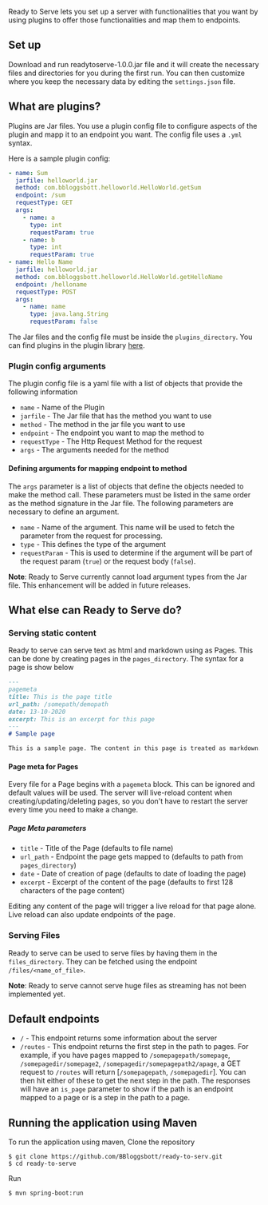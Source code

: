 Ready to Serve lets you set up a server with functionalities that you want by using plugins to offer those functionalities and map them to endpoints.

## Set up
Download and run readytoserve-1.0.0.jar file and it will create the necessary files and directories for you during the first run. You can then customize where you keep the necessary data by editing the `settings.json` file. 

## What are plugins?

Plugins are Jar files. You use a plugin config file to configure aspects of the plugin and mapp it to an endpoint you want. The config file uses a `.yml` syntax.

Here is a sample plugin config:
```yaml
- name: Sum
  jarfile: helloworld.jar
  method: com.bbloggsbott.helloworld.HelloWorld.getSum
  endpoint: /sum
  requestType: GET
  args:
    - name: a
      type: int
      requestParam: true
    - name: b
      type: int
      requestParam: true
- name: Hello Name
  jarfile: helloworld.jar
  method: com.bbloggsbott.helloworld.HelloWorld.getHelloName
  endpoint: /helloname
  requestType: POST
  args:
    - name: name
      type: java.lang.String
      requestParam: false
```  
The Jar files and the config file must be inside the `plugins_directory`. You can find plugins in the plugin library [here](https://github.com/BBloggsbott/ready-to-serv-plugins).

### Plugin config arguments
The plugin config file is a yaml file with a list of objects that provide the following information
* `name` - Name of the Plugin
* `jarfile` - The Jar file that has the method you want to use
* `method` - The method in the jar file you want to use
* `endpoint` - The endpoint you want to map the method to
* `requestType` - The Http Request Method for the request
* `args` - The arguments needed for the method

#### Defining arguments for mapping endpoint to method
 The `args` parameter is a list of objects that define the objects needed to make the method call. These parameters must be listed in the same order as the method signature in the Jar file. The following parameters are necessary to define an argument.
 * `name` - Name of the argument. This name will be used to fetch the parameter from the request for processing.
 * `type` - This defines the type of the argument
 * `requestParam` - This is used to determine if the argument will be part of the request param (`true`) or the request body (`false`).
 
 **Note**: Ready to Serve currently cannot load argument types from the Jar file. This enhancement will be added in future releases. 
 
 ## What else can Ready to Serve do?
 ### Serving static content
 Ready to serve can serve text as html and markdown using as Pages. This can be done by creating pages in the `pages_directory`. The syntax for a page is show below
```markdown
---
pagemeta
title: This is the page title
url_path: /somepath/demopath
date: 13-10-2020
excerpt: This is an excerpt for this page
---
# Sample page

This is a sample page. The content in this page is treated as markdown. The server will only load files with `.md` extension.
```
#### Page meta for Pages
Every file for a Page begins with a `pagemeta` block. This can be ignored and default values will be used. The server will live-reload content when creating/updating/deleting pages, so you don't have to restart the server every time you need to make a change.

##### Page Meta parameters
* `title` - Title of the Page (defaults to file name)
* `url_path` - Endpoint the page gets mapped to (defaults to path from `pages_directory`)
* `date` - Date of creation of page (defaults to date of loading the page)
* `excerpt` - Excerpt of the content of the page (defaults to first 128 characters of the page content)

Editing any content of the page will trigger a live reload for that page alone. Live reload can also update endpoints of the page.

### Serving Files
Ready to serve can be used to serve files by having them in the `files_directory`. They can be fetched using the endpoint `/files/<name_of_file>`.

**Note**: Ready to serve cannot serve huge files as streaming has not been implemented yet.

## Default endpoints
* `/` - This endpoint returns some information about the server
* `/routes` - This endpoint returns the first step in the path to pages. For example, if you have pages mapped to `/somepagepath/somepage`, `/somepagedir/somepage2`, `/somepagedir/somepagepath2/apage`, a GET request to `/routes` will return [`/somepagepath`, `/somepagedir`]. You can then hit either of these to get the next step in the path. The responses will have an `is_page` parameter to show if the path is an endpoint mapped to a page or is a step in the path to a page.

## Running the application using Maven
To run the application using maven,
Clone the repository
```
$ git clone https://github.com/BBloggsbott/ready-to-serv.git
$ cd ready-to-serve
```

Run 
```
$ mvn spring-boot:run
```
